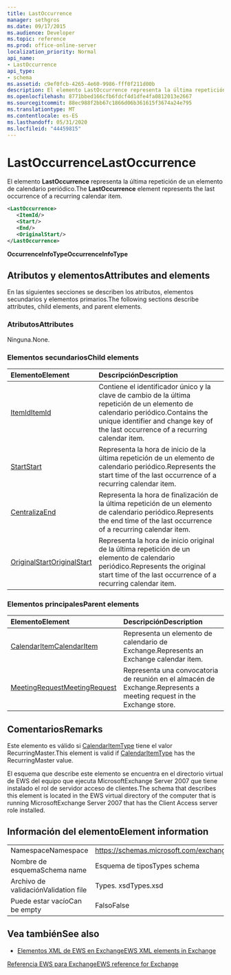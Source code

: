 ```yaml
---
title: LastOccurrence
manager: sethgros
ms.date: 09/17/2015
ms.audience: Developer
ms.topic: reference
ms.prod: office-online-server
localization_priority: Normal
api_name:
- LastOccurrence
api_type:
- schema
ms.assetid: c9ef0fcb-4265-4e60-9986-fff0f211d00b
description: El elemento LastOccurrence representa la última repetición de un elemento de calendario periódico.
ms.openlocfilehash: 8771bbed166cfb6fdcf4d1dfe4fa0812013e2667
ms.sourcegitcommit: 88ec988f2bb67c1866d06b361615f3674a24e795
ms.translationtype: MT
ms.contentlocale: es-ES
ms.lasthandoff: 05/31/2020
ms.locfileid: "44459815"
---
```

# <a name="lastoccurrence"></a><span data-ttu-id="3afb6-103">LastOccurrence</span><span class="sxs-lookup"><span data-stu-id="3afb6-103">LastOccurrence</span></span>

<span data-ttu-id="3afb6-104">El elemento **LastOccurrence** representa la última repetición de un elemento de calendario periódico.</span><span class="sxs-lookup"><span data-stu-id="3afb6-104">The **LastOccurrence** element represents the last occurrence of a recurring calendar item.</span></span> 
  
```xml
<LastOccurrence>
   <ItemId/>
   <Start/>
   <End/>
   <OriginalStart/>
</LastOccurrence>
```

 <span data-ttu-id="3afb6-105">**OccurrenceInfoType**</span><span class="sxs-lookup"><span data-stu-id="3afb6-105">**OccurrenceInfoType**</span></span>
## <a name="attributes-and-elements"></a><span data-ttu-id="3afb6-106">Atributos y elementos</span><span class="sxs-lookup"><span data-stu-id="3afb6-106">Attributes and elements</span></span>

<span data-ttu-id="3afb6-107">En las siguientes secciones se describen los atributos, elementos secundarios y elementos primarios.</span><span class="sxs-lookup"><span data-stu-id="3afb6-107">The following sections describe attributes, child elements, and parent elements.</span></span>
  
### <a name="attributes"></a><span data-ttu-id="3afb6-108">Atributos</span><span class="sxs-lookup"><span data-stu-id="3afb6-108">Attributes</span></span>

<span data-ttu-id="3afb6-109">Ninguna.</span><span class="sxs-lookup"><span data-stu-id="3afb6-109">None.</span></span>
  
### <a name="child-elements"></a><span data-ttu-id="3afb6-110">Elementos secundarios</span><span class="sxs-lookup"><span data-stu-id="3afb6-110">Child elements</span></span>

|<span data-ttu-id="3afb6-111">**Elemento**</span><span class="sxs-lookup"><span data-stu-id="3afb6-111">**Element**</span></span>|<span data-ttu-id="3afb6-112">**Descripción**</span><span class="sxs-lookup"><span data-stu-id="3afb6-112">**Description**</span></span>|
|:-----|:-----|
|[<span data-ttu-id="3afb6-113">ItemId</span><span class="sxs-lookup"><span data-stu-id="3afb6-113">ItemId</span></span>](itemid.md) <br/> |<span data-ttu-id="3afb6-114">Contiene el identificador único y la clave de cambio de la última repetición de un elemento de calendario periódico.</span><span class="sxs-lookup"><span data-stu-id="3afb6-114">Contains the unique identifier and change key of the last occurrence of a recurring calendar item.</span></span>  <br/> |
|[<span data-ttu-id="3afb6-115">Start</span><span class="sxs-lookup"><span data-stu-id="3afb6-115">Start</span></span>](start.md) <br/> |<span data-ttu-id="3afb6-116">Representa la hora de inicio de la última repetición de un elemento de calendario periódico.</span><span class="sxs-lookup"><span data-stu-id="3afb6-116">Represents the start time of the last occurrence of a recurring calendar item.</span></span>  <br/> |
|[<span data-ttu-id="3afb6-117">Centraliza</span><span class="sxs-lookup"><span data-stu-id="3afb6-117">End </span></span>](end-ex15websvcsotherref.md) <br/> |<span data-ttu-id="3afb6-118">Representa la hora de finalización de la última repetición de un elemento de calendario periódico.</span><span class="sxs-lookup"><span data-stu-id="3afb6-118">Represents the end time of the last occurrence of a recurring calendar item.</span></span>  <br/> |
|[<span data-ttu-id="3afb6-119">OriginalStart</span><span class="sxs-lookup"><span data-stu-id="3afb6-119">OriginalStart</span></span>](originalstart.md) <br/> |<span data-ttu-id="3afb6-120">Representa la hora de inicio original de la última repetición de un elemento de calendario periódico.</span><span class="sxs-lookup"><span data-stu-id="3afb6-120">Represents the original start time of the last occurrence of a recurring calendar item.</span></span>  <br/> |
   
### <a name="parent-elements"></a><span data-ttu-id="3afb6-121">Elementos principales</span><span class="sxs-lookup"><span data-stu-id="3afb6-121">Parent elements</span></span>

|<span data-ttu-id="3afb6-122">**Elemento**</span><span class="sxs-lookup"><span data-stu-id="3afb6-122">**Element**</span></span>|<span data-ttu-id="3afb6-123">**Descripción**</span><span class="sxs-lookup"><span data-stu-id="3afb6-123">**Description**</span></span>|
|:-----|:-----|
|[<span data-ttu-id="3afb6-124">CalendarItem</span><span class="sxs-lookup"><span data-stu-id="3afb6-124">CalendarItem</span></span>](calendaritem.md) <br/> |<span data-ttu-id="3afb6-125">Representa un elemento de calendario de Exchange.</span><span class="sxs-lookup"><span data-stu-id="3afb6-125">Represents an Exchange calendar item.</span></span>  <br/> |
|[<span data-ttu-id="3afb6-126">MeetingRequest</span><span class="sxs-lookup"><span data-stu-id="3afb6-126">MeetingRequest</span></span>](meetingrequest.md) <br/> |<span data-ttu-id="3afb6-127">Representa una convocatoria de reunión en el almacén de Exchange.</span><span class="sxs-lookup"><span data-stu-id="3afb6-127">Represents a meeting request in the Exchange store.</span></span>  <br/> |
   
## <a name="remarks"></a><span data-ttu-id="3afb6-128">Comentarios</span><span class="sxs-lookup"><span data-stu-id="3afb6-128">Remarks</span></span>

<span data-ttu-id="3afb6-129">Este elemento es válido si [CalendarItemType](calendaritemtype.md) tiene el valor RecurringMaster.</span><span class="sxs-lookup"><span data-stu-id="3afb6-129">This element is valid if [CalendarItemType](calendaritemtype.md) has the RecurringMaster value.</span></span> 
  
<span data-ttu-id="3afb6-130">El esquema que describe este elemento se encuentra en el directorio virtual de EWS del equipo que ejecuta MicrosoftExchange Server 2007 que tiene instalado el rol de servidor acceso de clientes.</span><span class="sxs-lookup"><span data-stu-id="3afb6-130">The schema that describes this element is located in the EWS virtual directory of the computer that is running MicrosoftExchange Server 2007 that has the Client Access server role installed.</span></span>
  
## <a name="element-information"></a><span data-ttu-id="3afb6-131">Información del elemento</span><span class="sxs-lookup"><span data-stu-id="3afb6-131">Element information</span></span>

|||
|:-----|:-----|
|<span data-ttu-id="3afb6-132">Namespace</span><span class="sxs-lookup"><span data-stu-id="3afb6-132">Namespace</span></span>  <br/> |https://schemas.microsoft.com/exchange/services/2006/types  <br/> |
|<span data-ttu-id="3afb6-133">Nombre de esquema</span><span class="sxs-lookup"><span data-stu-id="3afb6-133">Schema name</span></span>  <br/> |<span data-ttu-id="3afb6-134">Esquema de tipos</span><span class="sxs-lookup"><span data-stu-id="3afb6-134">Types schema</span></span>  <br/> |
|<span data-ttu-id="3afb6-135">Archivo de validación</span><span class="sxs-lookup"><span data-stu-id="3afb6-135">Validation file</span></span>  <br/> |<span data-ttu-id="3afb6-136">Types. xsd</span><span class="sxs-lookup"><span data-stu-id="3afb6-136">Types.xsd</span></span>  <br/> |
|<span data-ttu-id="3afb6-137">Puede estar vacío</span><span class="sxs-lookup"><span data-stu-id="3afb6-137">Can be empty</span></span>  <br/> |<span data-ttu-id="3afb6-138">Falso</span><span class="sxs-lookup"><span data-stu-id="3afb6-138">False</span></span>  <br/> |
   
## <a name="see-also"></a><span data-ttu-id="3afb6-139">Vea también</span><span class="sxs-lookup"><span data-stu-id="3afb6-139">See also</span></span>



- [<span data-ttu-id="3afb6-140">Elementos XML de EWS en Exchange</span><span class="sxs-lookup"><span data-stu-id="3afb6-140">EWS XML elements in Exchange</span></span>](ews-xml-elements-in-exchange.md)
  
[<span data-ttu-id="3afb6-141">Referencia EWS para Exchange</span><span class="sxs-lookup"><span data-stu-id="3afb6-141">EWS reference for Exchange</span></span>](ews-reference-for-exchange.md)

